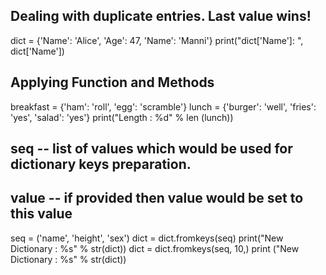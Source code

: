 ## Dealing with duplicate entries. Last value wins!
dict = {'Name': 'Alice', 'Age': 47, 'Name': 'Manni'}
print("dict['Name']: ", dict['Name'])




## Applying Function and Methods
breakfast = {'ham': 'roll', 'egg': 'scramble'}
lunch = {'burger': 'well', 'fries': 'yes', 'salad': 'yes'}
print("Length : %d" % len (lunch))



## seq -- list of values which would be used for dictionary keys preparation.
## value -- if provided then value would be set to this value
seq = ('name', 'height', 'sex')
dict = dict.fromkeys(seq)
print("New Dictionary : %s" %  str(dict)) 
dict = dict.fromkeys(seq, 10,)
print ("New Dictionary : %s" %  str(dict))



